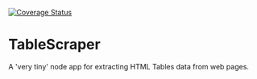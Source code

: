 [![Coverage Status](https://coveralls.io/repos/github/dondippino/TableScraper/badge.svg?branch=master)](https://coveralls.io/github/dondippino/TableScraper?branch=master)
# TableScraper
A 'very tiny' node app for extracting HTML Tables data from web pages.
